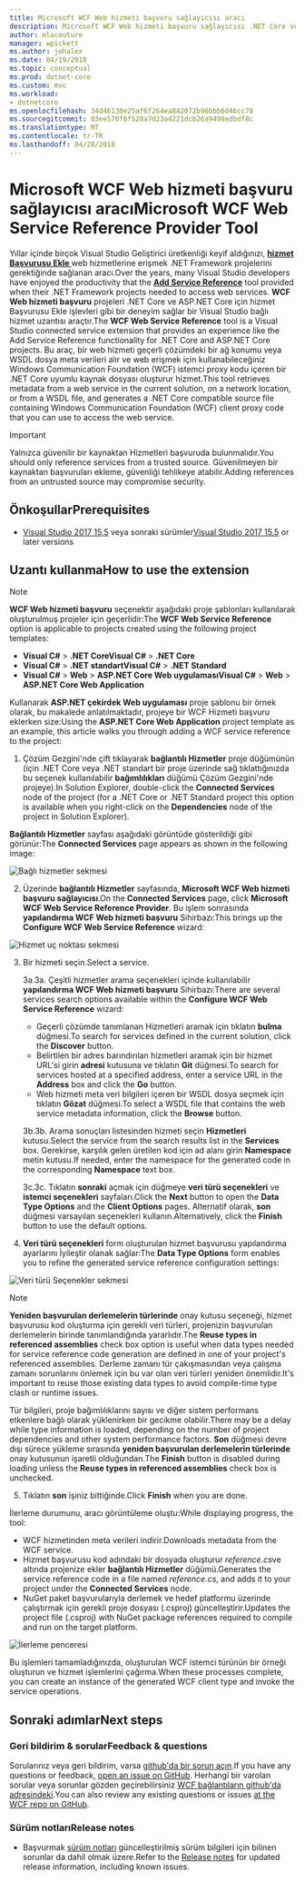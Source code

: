 ```yaml
---
title: Microsoft WCF Web hizmeti başvuru sağlayıcısı aracı
description: Microsoft WCF Web hizmeti başvuru sağlayıcısı .NET Core ve ASP.NET Core projeleri, .NET Framework projeleri için hizmet Başvurusu Ekle benzer işlevsellik ekleyen aracı genel bakış.
author: mlacouture
manager: wpickett
ms.author: johalex
ms.date: 04/19/2018
ms.topic: conceptual
ms.prod: dotnet-core
ms.custom: mvc
ms.workload:
- dotnetcore
ms.openlocfilehash: 34d46130e25af6f264ea842072b96bbb6d46cc78
ms.sourcegitcommit: 03ee570f6f528a7d23a4221dcb26a9498edbdf8c
ms.translationtype: MT
ms.contentlocale: tr-TR
ms.lasthandoff: 04/28/2018
---
```

# <a name="microsoft-wcf-web-service-reference-provider-tool"></a><span data-ttu-id="f2197-103">Microsoft WCF Web hizmeti başvuru sağlayıcısı aracı</span><span class="sxs-lookup"><span data-stu-id="f2197-103">Microsoft WCF Web Service Reference Provider Tool</span></span>

<span data-ttu-id="f2197-104">Yıllar içinde birçok Visual Studio Geliştirici üretkenliği keyif aldığınızı, [ **hizmet Başvurusu Ekle** ](/visualstudio/data-tools/how-to-add-update-or-remove-a-wcf-data-service-reference) web hizmetlerine erişmek .NET Framework projelerini gerektiğinde sağlanan aracı.</span><span class="sxs-lookup"><span data-stu-id="f2197-104">Over the years, many Visual Studio developers have enjoyed the productivity that the [**Add Service Reference**](/visualstudio/data-tools/how-to-add-update-or-remove-a-wcf-data-service-reference) tool provided when their .NET Framework projects needed to access web services.</span></span>  <span data-ttu-id="f2197-105">**WCF Web hizmeti başvuru** projeleri .NET Core ve ASP.NET Core için hizmet Başvurusu Ekle işlevleri gibi bir deneyim sağlar bir Visual Studio bağlı hizmet uzantısı araçtır.</span><span class="sxs-lookup"><span data-stu-id="f2197-105">The **WCF Web Service Reference** tool is a Visual Studio connected service extension that provides an experience like the Add Service Reference functionality for .NET Core and ASP.NET Core projects.</span></span> <span data-ttu-id="f2197-106">Bu araç, bir web hizmeti geçerli çözümdeki bir ağ konumu veya WSDL dosya meta verileri alır ve web erişmek için kullanabileceğiniz Windows Communication Foundation (WCF) istemci proxy kodu içeren bir .NET Core uyumlu kaynak dosyası oluşturur hizmet.</span><span class="sxs-lookup"><span data-stu-id="f2197-106">This tool retrieves metadata from a web service in the current solution, on a network location, or from a WSDL file, and generates a .NET Core compatible source file containing Windows Communication Foundation (WCF) client proxy code that you can use to access the web service.</span></span>

> [!IMPORTANT]
> <span data-ttu-id="f2197-107">Yalnızca güvenilir bir kaynaktan Hizmetleri başvuruda bulunmalıdır.</span><span class="sxs-lookup"><span data-stu-id="f2197-107">You should only reference services from a trusted source.</span></span> <span data-ttu-id="f2197-108">Güvenilmeyen bir kaynaktan başvuruları ekleme, güvenliği tehlikeye atabilir.</span><span class="sxs-lookup"><span data-stu-id="f2197-108">Adding references from an untrusted source may compromise security.</span></span> 

## <a name="prerequisites"></a><span data-ttu-id="f2197-109">Önkoşullar</span><span class="sxs-lookup"><span data-stu-id="f2197-109">Prerequisites</span></span>

* <span data-ttu-id="f2197-110">[Visual Studio 2017 15,5](https://aka.ms/vsdownload?utm_source=mscom&utm_campaign=msdocs) veya sonraki sürümler</span><span class="sxs-lookup"><span data-stu-id="f2197-110">[Visual Studio 2017 15.5](https://aka.ms/vsdownload?utm_source=mscom&utm_campaign=msdocs) or later versions</span></span>

## <a name="how-to-use-the-extension"></a><span data-ttu-id="f2197-111">Uzantı kullanma</span><span class="sxs-lookup"><span data-stu-id="f2197-111">How to use the extension</span></span>

> [!NOTE]
> <span data-ttu-id="f2197-112">**WCF Web hizmeti başvuru** seçenektir aşağıdaki proje şablonları kullanılarak oluşturulmuş projeler için geçerlidir:</span><span class="sxs-lookup"><span data-stu-id="f2197-112">The **WCF Web Service Reference** option is applicable to projects created using the following project templates:</span></span>
> * <span data-ttu-id="f2197-113">**Visual C#** > **.NET Core**</span><span class="sxs-lookup"><span data-stu-id="f2197-113">**Visual C#** > **.NET Core**</span></span>
> * <span data-ttu-id="f2197-114">**Visual C#** > **.NET standart**</span><span class="sxs-lookup"><span data-stu-id="f2197-114">**Visual C#** > **.NET Standard**</span></span>
> * <span data-ttu-id="f2197-115">**Visual C#** > **Web** > **ASP.NET Core Web uygulaması**</span><span class="sxs-lookup"><span data-stu-id="f2197-115">**Visual C#** > **Web** > **ASP.NET Core Web Application**</span></span>

<span data-ttu-id="f2197-116">Kullanarak **ASP.NET çekirdek Web uygulaması** proje şablonu bir örnek olarak, bu makalede anlatılmaktadır, projeye bir WCF Hizmeti başvuru eklerken size:</span><span class="sxs-lookup"><span data-stu-id="f2197-116">Using the **ASP.NET Core Web Application** project template as an example, this article walks you through adding a WCF service reference to the project:</span></span>

1. <span data-ttu-id="f2197-117">Çözüm Gezgini'nde çift tıklayarak **bağlantılı Hizmetler** proje düğümünün (için .NET Core veya .NET standart bir proje üzerinde sağ tıklattığınızda bu seçenek kullanılabilir **bağımlılıkları** düğümü Çözüm Gezgini'nde projeye).</span><span class="sxs-lookup"><span data-stu-id="f2197-117">In Solution Explorer, double-click the **Connected Services** node of the project (for a .NET Core or .NET Standard project this option is available when you right-click on the **Dependencies** node of the project in Solution Explorer).</span></span>

<span data-ttu-id="f2197-118">**Bağlantılı Hizmetler** sayfası aşağıdaki görüntüde gösterildiği gibi görünür:</span><span class="sxs-lookup"><span data-stu-id="f2197-118">The **Connected Services** page appears as shown in the following image:</span></span>

![Bağlı hizmetler sekmesi](./media/wcf-web-service-reference-guide/wcfcs-ConnectedServicesPage.png)

2. <span data-ttu-id="f2197-120">Üzerinde **bağlantılı Hizmetler** sayfasında, **Microsoft WCF Web hizmeti başvuru sağlayıcısı**.</span><span class="sxs-lookup"><span data-stu-id="f2197-120">On the **Connected Services** page, click **Microsoft WCF Web Service Reference Provider**.</span></span> <span data-ttu-id="f2197-121">Bu işlem sonrasında **yapılandırma WCF Web hizmeti başvuru** Sihirbazı:</span><span class="sxs-lookup"><span data-stu-id="f2197-121">This brings up the **Configure WCF Web Service Reference** wizard:</span></span>

![Hizmet uç noktası sekmesi](./media/wcf-web-service-reference-guide/wcfcs-ServiceEndpointPage.png)

3. <span data-ttu-id="f2197-123">Bir hizmeti seçin.</span><span class="sxs-lookup"><span data-stu-id="f2197-123">Select a service.</span></span>

    <span data-ttu-id="f2197-124">3a.</span><span class="sxs-lookup"><span data-stu-id="f2197-124">3a.</span></span> <span data-ttu-id="f2197-125">Çeşitli hizmetler arama seçenekleri içinde kullanılabilir **yapılandırma WCF Web hizmeti başvuru** Sihirbazı:</span><span class="sxs-lookup"><span data-stu-id="f2197-125">There are several services search options available within the **Configure WCF Web Service Reference** wizard:</span></span>
    
     * <span data-ttu-id="f2197-126">Geçerli çözümde tanımlanan Hizmetleri aramak için tıklatın **bulma** düğmesi.</span><span class="sxs-lookup"><span data-stu-id="f2197-126">To search for services defined in the current solution, click the **Discover** button.</span></span> 
     * <span data-ttu-id="f2197-127">Belirtilen bir adres barındırılan hizmetleri aramak için bir hizmet URL'si girin **adresi** kutusuna ve tıklatın **Git** düğmesi.</span><span class="sxs-lookup"><span data-stu-id="f2197-127">To search for services hosted at a specified address, enter a service URL in the **Address** box and click the **Go** button.</span></span>
     * <span data-ttu-id="f2197-128">Web hizmeti meta veri bilgileri içeren bir WSDL dosya seçmek için tıklatın **Gözat** düğmesi.</span><span class="sxs-lookup"><span data-stu-id="f2197-128">To select a WSDL file that contains the web service metadata information, click the **Browse** button.</span></span> 
     
    <span data-ttu-id="f2197-129">3b.</span><span class="sxs-lookup"><span data-stu-id="f2197-129">3b.</span></span> <span data-ttu-id="f2197-130">Arama sonuçları listesinden hizmeti seçin **Hizmetleri** kutusu.</span><span class="sxs-lookup"><span data-stu-id="f2197-130">Select the service from the search results list in the **Services** box.</span></span> <span data-ttu-id="f2197-131">Gerekirse, karşılık gelen üretilen kod için ad alanı girin **Namespace** metin kutusu.</span><span class="sxs-lookup"><span data-stu-id="f2197-131">If needed, enter the namespace for the generated code in the corresponding **Namespace** text box.</span></span>
    
    <span data-ttu-id="f2197-132">3c.</span><span class="sxs-lookup"><span data-stu-id="f2197-132">3c.</span></span> <span data-ttu-id="f2197-133">Tıklatın **sonraki** açmak için düğmeye **veri türü seçenekleri** ve **istemci seçenekleri** sayfaları.</span><span class="sxs-lookup"><span data-stu-id="f2197-133">Click the **Next** button to open the **Data Type Options** and the **Client Options** pages.</span></span> <span data-ttu-id="f2197-134">Alternatif olarak, **son** düğmesi varsayılan seçenekleri kullanın.</span><span class="sxs-lookup"><span data-stu-id="f2197-134">Alternatively, click the **Finish** button to use the default options.</span></span>


4. <span data-ttu-id="f2197-135">**Veri türü seçenekleri** form oluşturulan hizmet başvurusu yapılandırma ayarlarını İyileştir olanak sağlar:</span><span class="sxs-lookup"><span data-stu-id="f2197-135">The **Data Type Options** form enables you to refine the generated service reference configuration settings:</span></span>

![Veri türü Seçenekler sekmesi](./media/wcf-web-service-reference-guide/wcfcs-DataTypesPage.png)

> [!NOTE]
> <span data-ttu-id="f2197-137">**Yeniden başvurulan derlemelerin türlerinde** onay kutusu seçeneği, hizmet başvurusu kod oluşturma için gerekli veri türleri, projenizin başvurulan derlemelerin birinde tanımlandığında yararlıdır.</span><span class="sxs-lookup"><span data-stu-id="f2197-137">The **Reuse types in referenced assemblies** check box option is useful when data types needed for service reference code generation are defined in one of your project's referenced assemblies.</span></span>  <span data-ttu-id="f2197-138">Derleme zamanı tür çakışmasından veya çalışma zamanı sorunlarını önlemek için bu var olan veri türleri yeniden önemlidir.</span><span class="sxs-lookup"><span data-stu-id="f2197-138">It's important to reuse those existing data types to avoid compile-time type clash or runtime issues.</span></span>

<span data-ttu-id="f2197-139">Tür bilgileri, proje bağımlılıklarını sayısı ve diğer sistem performans etkenlere bağlı olarak yüklenirken bir gecikme olabilir.</span><span class="sxs-lookup"><span data-stu-id="f2197-139">There may be a delay while type information is loaded, depending on the number of project dependencies and other system performance factors.</span></span> <span data-ttu-id="f2197-140">**Son** düğmesi devre dışı sürece yükleme sırasında **yeniden başvurulan derlemelerin türlerinde** onay kutusunun işaretli olduğundan.</span><span class="sxs-lookup"><span data-stu-id="f2197-140">The **Finish** button is disabled during loading unless the **Reuse types in referenced assemblies** check box is unchecked.</span></span>

5. <span data-ttu-id="f2197-141">Tıklatın **son** işiniz bittiğinde.</span><span class="sxs-lookup"><span data-stu-id="f2197-141">Click **Finish** when you are done.</span></span>


<span data-ttu-id="f2197-142">İlerleme durumunu, aracı görüntüleme oluştu:</span><span class="sxs-lookup"><span data-stu-id="f2197-142">While displaying progress, the tool:</span></span>

* <span data-ttu-id="f2197-143">WCF hizmetinden meta verileri indirir.</span><span class="sxs-lookup"><span data-stu-id="f2197-143">Downloads metadata from the WCF service.</span></span> 
* <span data-ttu-id="f2197-144">Hizmet başvurusu kod adındaki bir dosyada oluşturur *reference.cs*ve altında projenize ekler **bağlantılı Hizmetler** düğümü.</span><span class="sxs-lookup"><span data-stu-id="f2197-144">Generates the service reference code in a file named *reference.cs*, and adds it to your project under the **Connected Services** node.</span></span> 
* <span data-ttu-id="f2197-145">NuGet paket başvurularıyla derlemek ve hedef platformu üzerinde çalıştırmak için gerekli proje dosyası (.csproj) güncelleştirir.</span><span class="sxs-lookup"><span data-stu-id="f2197-145">Updates the project file (.csproj) with NuGet package references required to compile and run on the target platform.</span></span>

![İlerleme penceresi](./media/wcf-web-service-reference-guide/wcfcs-ProgressWindow.png)

<span data-ttu-id="f2197-147">Bu işlemleri tamamladığınızda, oluşturulan WCF istemci türünün bir örneği oluşturun ve hizmet işlemlerini çağırma.</span><span class="sxs-lookup"><span data-stu-id="f2197-147">When these processes complete, you can create an instance of the generated WCF client type and invoke the service operations.</span></span>

## <a name="next-steps"></a><span data-ttu-id="f2197-148">Sonraki adımlar</span><span class="sxs-lookup"><span data-stu-id="f2197-148">Next steps</span></span>

### <a name="feedback--questions"></a><span data-ttu-id="f2197-149">Geri bildirim & sorular</span><span class="sxs-lookup"><span data-stu-id="f2197-149">Feedback & questions</span></span>
<span data-ttu-id="f2197-150">Sorularınız veya geri bildirim, varsa [github'da bir sorun açın](https://github.com/dotnet/wcf/issues/new).</span><span class="sxs-lookup"><span data-stu-id="f2197-150">If you have any questions or feedback, [open an issue on GitHub](https://github.com/dotnet/wcf/issues/new).</span></span> <span data-ttu-id="f2197-151">Herhangi bir varolan sorular veya sorunlar gözden geçirebilirsiniz [WCF bağlantıların github'da adresindeki](https://github.com/dotnet/wcf/issues?utf8=%E2%9C%93&q=is:issue%20label:tooling).</span><span class="sxs-lookup"><span data-stu-id="f2197-151">You can also review any existing questions or issues [at the WCF repo on GitHub](https://github.com/dotnet/wcf/issues?utf8=%E2%9C%93&q=is:issue%20label:tooling).</span></span>

### <a name="release-notes"></a><span data-ttu-id="f2197-152">Sürüm notları</span><span class="sxs-lookup"><span data-stu-id="f2197-152">Release notes</span></span>
* <span data-ttu-id="f2197-153">Başvurmak [sürüm notları](https://github.com/dotnet/wcf/blob/master/release-notes/WCF-Web-Service-Reference-notes.md) güncelleştirilmiş sürüm bilgileri için bilinen sorunlar da dahil olmak üzere.</span><span class="sxs-lookup"><span data-stu-id="f2197-153">Refer to the [Release notes](https://github.com/dotnet/wcf/blob/master/release-notes/WCF-Web-Service-Reference-notes.md) for updated release information, including known issues.</span></span> 
